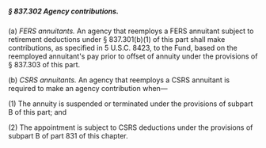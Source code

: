 ##### § 837.302 Agency contributions. #####

(a) *FERS annuitants.* An agency that reemploys a FERS annuitant subject to retirement deductions under § 837.301(b)(1) of this part shall make contributions, as specified in 5 U.S.C. 8423, to the Fund, based on the reemployed annuitant's pay prior to offset of annuity under the provisions of § 837.303 of this part.

(b) *CSRS annuitants.* An agency that reemploys a CSRS annuitant is required to make an agency contribution when—

(1) The annuity is suspended or terminated under the provisions of subpart B of this part; and

(2) The appointment is subject to CSRS deductions under the provisions of subpart B of part 831 of this chapter.